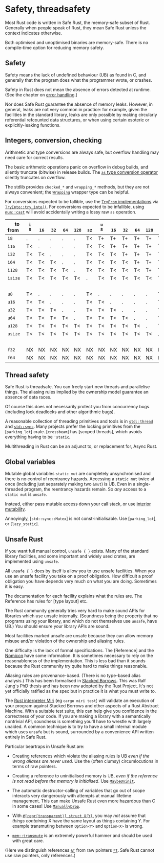 Safety, threadsafety
====================

[comment]: # ( Copyright 2021 Ian Jackson and contributors  )
[comment]: # ( SPDX-License-Identifier: MIT                 )
[comment]: # ( There is NO WARRANTY.                        )

Most Rust code is written in Safe Rust,
the memory-safe subset of Rust.
Generally when people speak of Rust,
they mean Safe Rust unless the context indicates otherwise.

Both optimised and unoptimised binaries are memory-safe.
There is no compile-time option for reducing memory safety.

Safety
------

Safety means the lack of undefined behaviour (UB) as found in C,
and generally that the program does what the programmer wrote,
or crashes.

Safety in Rust does not mean the absence of errors detected at runtime.
(See the chapter on [error handling](errors.html).)

Nor does Safe Rust guarantee the absence of memory leaks.
However, in general, leaks are not very common in practice:
for example, given the facilities in the standard library,
leaks are only possible by making
circularly referential refcounted data structures,
or when using certain esoteric or explicitly-leaking functions.

Integers, conversion, checking
------------------------------

Arithmetic and type conversions are always safe,
but overflow handling may need care for correct results.

The basic arithmetic operations
panic on overflow in debug builds,
and silently truncate (bitwise) in release builds.
The [`as` type conversion operator](https://doc.rust-lang.org/reference/expressions/operator-expr.html#type-cast-expressions)
silently truncates on overflow.

The stdlib provides `checked_*` and `wrapping_*` methods,
but they are not always convenient;
the [`Wrapping`](https://doc.rust-lang.org/std/num/struct.Wrapping.html) wrapper type can be helpful.

For conversions expected to be fallible,
use the [`TryFrom` implementations](https://doc.rust-lang.org/std/convert/trait.TryFrom.html#implementors) via [`TryInto::try_into()`](https://doc.rust-lang.org/std/convert/trait.TryInto.html).
For conversions expected to be infallible,
using [`num::cast`](https://docs.rs/num/latest/num/cast/index.html)
will avoid accidentally writing a lossy raw `as` operation.

<div class="compact-table">

| &nbsp;&nbsp;&nbsp;&nbsp;to<br>from&nbsp;&nbsp; |    `i`<br>`8` |  <br>`16` |  <br>`32` |  <br>`64` | <br>`128` |<br>`sz` |    `u`<br>`8` |  <br>`16` |  <br>`32` |  <br>`64` | <br>`128` | <br>`sz` |   `f`<br>`32` |  <br>`64`
|------|------|-----|-----|-----|-----|-----|------|-----|-----|-----|-----|------|------|-----|
|   `i8` | . | . | . | . | . | T< | T+ | T+ | T+ | T+ | T+ | T< | . | f
|  `i16` | T< | . | . | . | . | T< | T< | T+ | T+ | T+ | T+ | T< | . | f
|  `i32` | T< | T< | . | . | . | T< | T< | T< | T+ | T+ | T+ | T< | N= | f
|  `i64` | T< | T< | T< | . | . | T< | T< | T< | T< | T+ | T+ | T< | N= | N=
| `i128` | T< | T< | T< | T< | . | T< | T< | T< | T< | T< | T+ | T< | N= | N=
|`isize` | T< | T< | T< | T< | T< | . | T< | T< | T< | T< | T< | T+ | N# | N=
|   &nbsp;   |      |     |     |     |     |     |      |     |     |     |     |      |      |     |
|   `u8` | T< | . | . | . | . | T< | . | . | . | . | . | T< | . | f
|  `u16` | T< | T< | . | . | . | T< | T< | . | . | . | . | T< | . | f
|  `u32` | T< | T< | T< | . | . | T< | T< | T< | . | . | . | T< | N= | f
|  `u64` | T< | T< | T< | T< | . | T< | T< | T< | T< | . | . | T< | N= | N=
| `u128` | T< | T< | T< | T< | T< | T< | T< | T< | T< | T< | . | T< | N# | N=
|`usize` | T< | T< | T< | T< | T< | T< | T< | T< | T< | T< | T< | . | N# | N=
|  &nbsp;    |      |     |     |     |     |     |      |     |     |     |     |      |      |     |
| `f32` | NX | NX | NX | NX | NX | NX | NX | NX | NX | NX | NX | NX | . | .
| `f64` | NX | NX | NX | NX | NX | NX | NX | NX | NX | NX | NX | NX | N# | .

</div>

Thread safety
-------------

Safe Rust is threadsafe.
You can freely start new threads and parallelise things.
The aliasing rules implied by the ownership model
guarantee an absence of data races.

Of course this does not necessarily protect you from concurrency bugs
(including lock deadlocks and other algorithmic bugs).

A reasonable collection of threading primitives and tools
is in
[`std::thread`](https://doc.rust-lang.org/std/thread/index.html) and
[`std::sync`](https://doc.rust-lang.org/std/sync/index.html#higher-level-synchronization-objects).
Many projects prefer the locking primitives from the [`parking_lot`] crate.
[`crossbeam`] has [scoped threads],
which avoids everything having to be `'static`.

Multithreading in Rust can be an adjunct to,
or replacement for,
Async Rust.

Global variables
----------------

Mutable global variables `static mut` are completely unsynchronised
and there is no control of reentrancy hazards.
Accessing a `static mut` twice at once
(including just separately making two `&mut`)
is UB.
Even in a single-threaded program,
the reentrancy hazards remain.
So *any* access to a `static mut` is `unsafe`.

Instead, either pass mutable access down your call stack,
or use [interior mutability](ownership.md#interior-mutability-and-runtime-lifetime-management).

Annoyingly, [`std::sync::Mutex`] is not const-initialisable.
Use [`parking_lot`], or [`lazy_static`].

Unsafe Rust
-----------

If you want full manual control, `unsafe { }` exists.
Many of the standard library facilities,
and some important and widely used crates,
are implemented using `unsafe`.

All `unsafe { }` does by itself is allow you to use unsafe facilities.
When you use an unsafe facility you take on a proof obligation.
How difficult a proof obligation you have depends very much on
what you are doing.
Sometimes it is easy.

The documentation for each facility explains what the rules are.
The Reference has rules for [type layout] etc.

The Rust community generally tries very hard to make sound APIs
for libraries which use unsafe internally.
(Soundness being the property that no programs using your library,
and which do not themselves use `unsafe`, have UB.)
You should ensure your library APIs are sound.

Most facilities marked unsafe are unsafe because they can allow
memory misuse and/or violation of the ownership and aliasing rules.

One difficulty is the lack of formal specifications.
The [Reference] and the
[Nomicon](https://doc.rust-lang.org/nomicon/index.html)
have some information.
It is sometimes necessary to rely on
the reasonableness of the implementation.
This is less bad than it sounds because
the Rust community try quite hard to make things reasonable.

Aliasing rules are provenance-based.
(There is no type-based alias analysis.)
This has been formalised in
[Stacked Borrows](https://github.com/rust-lang/unsafe-code-guidelines/blob/master/wip/stacked-borrows.md).
This was Ralf Jung's PhD thesis and has been
now adopted by the Rust Project.
It's not yet officially ratified as the spec but
in practice it is what you must write to.

The [Rust interpreter Miri](https://github.com/rust-lang/miri) (eg `cargo miri test`)
will validate an execution of your program
against Stacked Borrows and other aspects of a Rust Abstract Machine.
With a suitable test suite,
this can help give you confidence in the correctness of your code.
If you are making a library with a semantically nontrivial API,
soundness is something you'll have to wrestle with largely unaided.
A common technique is to try to have
a small internal module which uses `unsafe` but is sound,
surrounded by a convenience API written entirely in Safe Rust.

Particular beartraps in Unsafe Rust are:

 * Creating references which violate the aliasing rules is UB
   *even if the wrong aliases are never used*.
   Use the (often clumsy) circumlocutions in terms of raw pointers.

 * Creating a reference to uninitialised memory is UB,
   *even if the reference is not read before the memory is initialised*.
   Use [`MaybeUninit`](https://doc.rust-lang.org/std/mem/union.MaybeUninit.html).

 * The automatic destructor-calling of variables that go out of scope
   interacts very dangerously with attempts at manual lifetime management.
   This can make Unsafe Rust even more hazardous than C in some cases!
   Use [`ManuallyDrop`](https://doc.rust-lang.org/std/mem/struct.ManuallyDrop.html).

 * With [`#[repr(transparent)] struct X(Y)`](https://doc.rust-lang.org/reference/type-layout.html#the-transparent-representation),
   you may *not* assume that *things containing* X
   have the same layout as things containing Y.
   For example transmuting between `Option<Y>` and `Option<X>` is wrong.

 * [`mem::transmute`](https://doc.rust-lang.org/nightly/std/mem/fn.transmute.html)
   is an extremely powerful hammer
   and should be used with great care.

(Here we distinguish references [`&T`](https://doc.rust-lang.org/std/primitive.reference.html) from raw pointers [`*T`](https://doc.rust-lang.org/std/primitive.pointer.html).
Safe Rust cannot use raw pointers, only references.)
